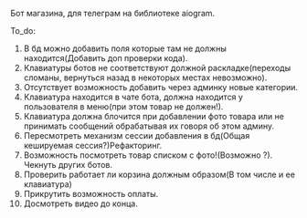 Бот магазина, для телеграм на библиотеке aiogram.

To_do:
1. В бд можно добавить поля которые там не должны находится(Добавить доп проверки кода).
2. Клавиатуры ботов не соответствуют должной раскладке(переходы сломаны, вернуться назад в некоторых местах невозможно).
3. Отсутствует возможность добавить через админку новые категории.
4. Клавиатура находится в чате бота, должна находится у пользователя в меню(при этом товар не должен!).
5. Клавиатура должна блочится при добавлении фото товара или не принимать сообщений обрабатывая их говоря об этом админу.
6. Пересмотреть механизм сессии добавления в бд(Общая кешируемая сессия?)Рефакторинг.
7. Возможность посмотреть товар списком с фото!(Возможно ?). Чекнуть других ботов.
8. Проверить работает ли корзина должным образом(В том числе и ее клавиатура)
9. Прикрутить возможность оплаты.
10. Досмотреть видео до конца.